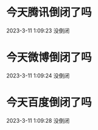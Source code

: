 # 今天腾讯倒闭了吗

2023-3-11 1:09:23 没倒闭

# 今天微博倒闭了吗

2023-3-11 1:09:24 没倒闭

# 今天百度倒闭了吗

2023-3-11 1:09:28 没倒闭

